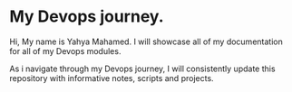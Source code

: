 # My Devops journey.

Hi, My name is Yahya Mahamed.
I will showcase all of my documentation for all of my Devops modules.

As i navigate through my Devops journey, I will consistently update this repository with informative notes, scripts and projects.
